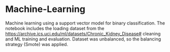 # Machine-Learning

Machine learning using a support vector model for binary classification.
The notebook includes the loading dataset from the https://archive.ics.uci.edu/ml/datasets/Chronic_Kidney_Disease# 
cleaning and ML training and evaluation. Dataset was unbalanced, so the balancing strategy (Smote) was applied. 
